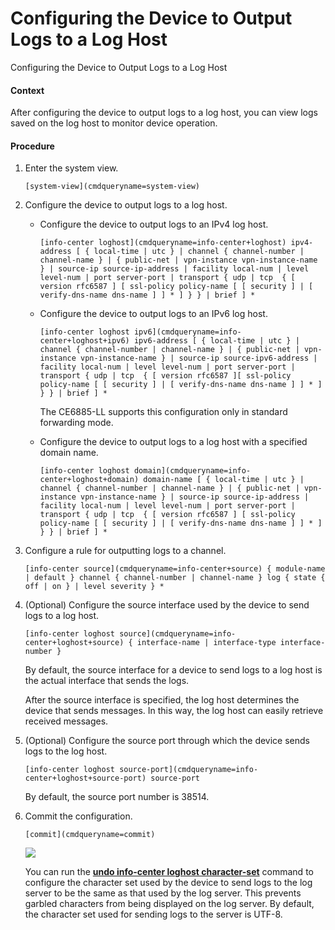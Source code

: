 Configuring the Device to Output Logs to a Log Host
===================================================

Configuring the Device to Output Logs to a Log Host

#### Context

After configuring the device to output logs to a log host, you can view logs saved on the log host to monitor device operation.


#### Procedure

1. Enter the system view.
   
   
   ```
   [system-view](cmdqueryname=system-view)
   ```
2. Configure the device to output logs to a log host.
   
   
   * Configure the device to output logs to an IPv4 log host.
     ```
     [info-center loghost](cmdqueryname=info-center+loghost) ipv4-address [ { local-time | utc } | channel { channel-number | channel-name } | { public-net | vpn-instance vpn-instance-name } | source-ip source-ip-address | facility local-num | level level-num | port server-port | transport { udp | tcp  { [ version rfc6587 ] [ ssl-policy policy-name [ [ security ] | [ verify-dns-name dns-name ] ] * ] } } | brief ] *
     ```
   
   
   * Configure the device to output logs to an IPv6 log host.
     ```
     [info-center loghost ipv6](cmdqueryname=info-center+loghost+ipv6) ipv6-address [ { local-time | utc } | channel { channel-number | channel-name } | { public-net | vpn-instance vpn-instance-name } | source-ip source-ipv6-address | facility local-num | level level-num | port server-port | transport { udp | tcp  { [ version rfc6587 ][ ssl-policy policy-name [ [ security ] | [ verify-dns-name dns-name ] ] * ] } } | brief ] *
     ```
     
     The CE6885-LL supports this configuration only in standard forwarding mode.
   
   
   * Configure the device to output logs to a log host with a specified domain name.
     ```
     [info-center loghost domain](cmdqueryname=info-center+loghost+domain) domain-name [ { local-time | utc } | channel { channel-number | channel-name } | { public-net | vpn-instance vpn-instance-name } | source-ip source-ip-address | facility local-num | level level-num | port server-port | transport { udp | tcp  { [ version rfc6587 ] [ ssl-policy policy-name [ [ security ] | [ verify-dns-name dns-name ] ] * ] } } | brief ] *
     ```
3. Configure a rule for outputting logs to a channel.
   
   
   ```
   [info-center source](cmdqueryname=info-center+source) { module-name | default } channel { channel-number | channel-name } log { state { off | on } | level severity } *
   ```
4. (Optional) Configure the source interface used by the device to send logs to a log host.
   
   
   ```
   [info-center loghost source](cmdqueryname=info-center+loghost+source) { interface-name | interface-type interface-number }
   ```
   
   By default, the source interface for a device to send logs to a log host is the actual interface that sends the logs.
   
   After the source interface is specified, the log host determines the device that sends messages. In this way, the log host can easily retrieve received messages.
5. (Optional) Configure the source port through which the device sends logs to the log host.
   
   
   ```
   [info-center loghost source-port](cmdqueryname=info-center+loghost+source-port) source-port
   ```
   
   By default, the source port number is 38514.
6. Commit the configuration.
   
   
   ```
   [commit](cmdqueryname=commit)
   ```
   ![](public_sys-resources/note_3.0-en-us.png) 
   
   You can run the [**undo info-center loghost character-set**](cmdqueryname=undo+info-center+loghost+character-set) command to configure the character set used by the device to send logs to the log server to be the same as that used by the log server. This prevents garbled characters from being displayed on the log server. By default, the character set used for sending logs to the server is UTF-8.